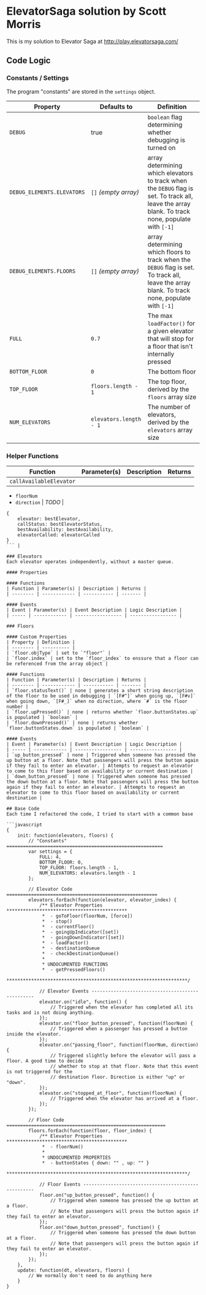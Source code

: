 # ElevatorSaga solution by Scott Morris

This is my solution to Elevator Saga at http://play.elevatorsaga.com/

## Code Logic
### Constants / Settings
The program "constants" are stored in the `settings` object.

| Property | Defaults to | Definition |
| -------- | ----------- | ---------- |
| `DEBUG` | true | `boolean` flag determining whether debugging is turned on |
| `DEBUG_ELEMENTS.ELEVATORS` | `[]` _(empty array)_ | array determining which elevators to track when the `DEBUG` flag is set. To track all, leave the array blank. To track none, populate with `[-1]` |
| `DEBUG_ELEMENTS.FLOORS` | `[]` _(empty array)_ | array determining which floors to track when the `DEBUG` flag is set. To track all, leave the array blank. To track none, populate with `[-1]` |
| `FULL` | `0.7` | The max `loadFactor()` for a given elevator that will stop for a floor that isn't internally pressed |
| `BOTTOM_FLOOR` | `0` | The bottom floor |
| `TOP_FLOOR` | `floors.length - 1` | The top floor, derived by the `floors` array size |
| `NUM_ELEVATORS` | `elevators.length - 1` | The number of elevators, derived by the `elevators` array size |

### Helper Functions
| Function | Parameter(s) | Description | Returns |
| -------- | ------------ | ----------- | ------- |
| `callAvailableElevator` |
- `floorNum`
- `direction` 
| *TODO* |
```
{
    elevator: bestElevator,
    callStatus: bestElevatorStatus,
    bestAvailability: bestAvailability,
    elevatorCalled: elevatorCalled
}
``` |

### Elevators
Each elevator operates independently, without a master queue.

#### Properties

#### Functions
| Function | Parameter(s) | Description | Returns |
| -------- | ------------ | ----------- | ------- |

#### Events
| Event | Parameter(s) | Event Description | Logic Description |
| ----- | ------------ | ----------------- | ----------------- |

### Floors

#### Custom Properties
| Property | Definition |
| -------- | ---------- |
| `floor.objType` | set to `"floor"` |
| `floor.index` | set to the `floor_index` to enssure that a floor can be referenced from the array object |

#### Functions
| Function | Parameter(s) | Description | Returns |
| -------- | ------------ | ----------- | ------- |
| `floor.statusText()` | none | generates a short string description of the floor to be used in debugging | `[F#^]` when going up, `[F#v]` when going down, `[F#_]` when no direction, where `#` is the floor number |
| `floor.upPressed()` | none | returns whether `floor.buttonStates.up` is populated | `boolean` |
| `floor.downPressed()` | none | returns whether `floor.buttonStates.down` is populated | `boolean` |

#### Events
| Event | Parameter(s) | Event Description | Logic Description |
| ----- | ------------ | ----------------- | ----------------- |
| `up_button_pressed` | none | Triggered when someone has pressed the up button at a floor. Note that passengers will press the button again if they fail to enter an elevator. | Attempts to request an elevator to come to this floor based on availability or current destination |
| `down_button_pressed` | none | Triggered when someone has pressed the down button at a floor. Note that passengers will press the button again if they fail to enter an elevator. | Attempts to request an elevator to come to this floor based on availability or current destination |

## Base Code
Each time I refactored the code, I tried to start with a common base

```javascript
{
    init: function(elevators, floors) {
        // "Constants" =========================================================
        var settings = {
            FULL: 4,
            BOTTOM_FLOOR: 0,
            TOP_FLOOR: floors.length - 1,
            NUM_ELEVATORS: elevators.length - 1
        };

        // Elevator Code =======================================================
        elevators.forEach(function(elevator, elevator_index) {
            /** Elevator Properties ********************************************
             *  - goToFloor(floorNum, [force])
             *  - stop()
             *  - currentFloor()
             *  - goingUpIndicator([set])
             *  - goingDownIndicator([set])
             *  - loadFactor()
             *  - destinationQueue
             *  - checkDestinationQueue()
             *
             * UNDOCUMENTED FUNCTIONS
             *  - getPressedFloors()
             ******************************************************************/

            // Elevator Events -------------------------------------------------
            elevator.on("idle", function() {
                // Triggered when the elevator has completed all its tasks and is not doing anything.
            });
            elevator.on("floor_button_pressed", function(floorNum) {
                // Triggered when a passenger has pressed a button inside the elevator.
            });
            elevator.on("passing_floor", function(floorNum, direction) {
                // Triggered slightly before the elevator will pass a floor. A good time to decide 
                // whether to stop at that floor. Note that this event is not triggered for the 
                // destination floor. Direction is either "up" or "down".
            });
            elevator.on("stopped_at_floor", function(floorNum) {
                // Triggered when the elevator has arrived at a floor.
            });
        });
        
        // Floor Code ==========================================================
        floors.forEach(function(floor, floor_index) {
            /** Elevator Properties ********************************************
             *  - floorNum()
             *
             * UNDOCUMENTED PROPERTIES
             *  - buttonStates { down: "" , up: "" }
             ******************************************************************/
            
            // Floor Events ----------------------------------------------------
            floor.on("up_button_pressed", function() {
                // Triggered when someone has pressed the up button at a floor. 
                // Note that passengers will press the button again if they fail to enter an elevator.
            });
            floor.on("down_button_pressed", function() {
                // Triggered when someone has pressed the down button at a floor. 
                // Note that passengers will press the button again if they fail to enter an elevator.
            });
        });
    },
    update: function(dt, elevators, floors) {
        // We normally don't need to do anything here
    }
}
```